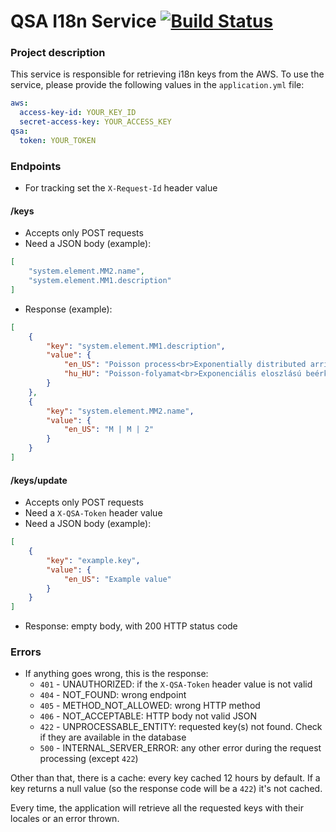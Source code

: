 # QSA I18n Service [![Build Status](https://travis-ci.com/Queueing-Systems-Assistance/qsa-i18n-service.svg?branch=master)](https://travis-ci.com/Queueing-Systems-Assistance/qsa-i18n-service)

### Project description

This service is responsible for retrieving i18n keys from the AWS. To use the service, please provide the following values in the `application.yml` file:
```yaml
aws:
  access-key-id: YOUR_KEY_ID
  secret-access-key: YOUR_ACCESS_KEY
qsa:
  token: YOUR_TOKEN
```

### Endpoints

- For tracking set the `X-Request-Id` header value

#### /keys

- Accepts only POST requests
- Need a JSON body (example):
```json
[
    "system.element.MM2.name",
    "system.element.MM1.description"
]
```
- Response (example):
```json
[
    {
        "key": "system.element.MM1.description",
        "value": {
            "en_US": "Poisson process<br>Exponentially distributed arrival times<br>Exponentially distributed service times<br><b>1</b> server",
            "hu_HU": "Poisson-folyamat<br>Exponenciális eloszlású beérkezési időközök<br>Exponenciális eloszlású kiszolgálási időközök<br><b>1</b> kiszolgáló"
        }
    },
    {
        "key": "system.element.MM2.name",
        "value": {
            "en_US": "M | M | 2"
        }
    }
]
```

#### /keys/update
- Accepts only POST requests
- Need a `X-QSA-Token` header value
- Need a JSON body (example):
```json
[
    {
        "key": "example.key",
        "value": {
            "en_US": "Example value"
        }
    }
]
```
- Response: empty body, with 200 HTTP status code

### Errors

- If anything goes wrong, this is the response:
  - `401` - UNAUTHORIZED: if the `X-QSA-Token` header value is not valid
  - `404` - NOT_FOUND: wrong endpoint
  - `405` - METHOD_NOT_ALLOWED: wrong HTTP method
  - `406` - NOT_ACCEPTABLE: HTTP body not valid JSON
  - `422` - UNPROCESSABLE_ENTITY: requested key(s) not found. Check if they are available in the database
  - `500` - INTERNAL_SERVER_ERROR: any other error during the request processing (except `422`)

Other than that, there is a cache: every key cached 12 hours by default. If a key returns a null value (so the response code will be a `422`) it's not cached.

Every time, the application will retrieve all the requested keys with their locales or an error thrown. 